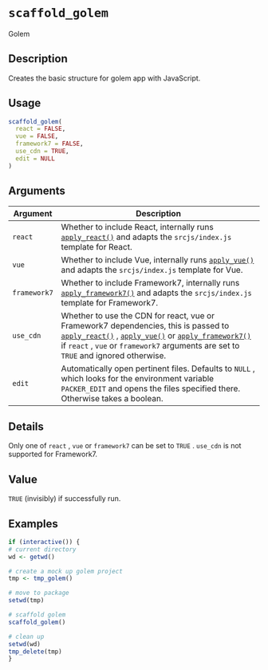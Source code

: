 # `scaffold_golem`

Golem


## Description

Creates the basic structure for golem app with JavaScript.


## Usage

```r
scaffold_golem(
  react = FALSE,
  vue = FALSE,
  framework7 = FALSE,
  use_cdn = TRUE,
  edit = NULL
)
```


## Arguments

Argument      |Description
------------- |----------------
`react`     |     Whether to include React, internally runs [`apply_react()`](#applyreact())  and adapts the `srcjs/index.js` template for React.
`vue`     |     Whether to include Vue, internally runs [`apply_vue()`](#applyvue()) and adapts the `srcjs/index.js` template for Vue.
`framework7`     |     Whether to include Framework7, internally runs [`apply_framework7()`](#applyframework7())  and adapts the `srcjs/index.js` template for Framework7.
`use_cdn`     |     Whether to use the CDN for react, vue or Framework7 dependencies, this is passed to [`apply_react()`](#applyreact()) , [`apply_vue()`](#applyvue()) or [`apply_framework7()`](#applyframework7()) if `react` , `vue` or `framework7` arguments are set to `TRUE` and ignored otherwise.
`edit`     |     Automatically open pertinent files. Defaults to `NULL` , which looks for the environment variable `PACKER_EDIT` and opens the files specified there. Otherwise takes a boolean.


## Details

Only one of `react` , `vue` or `framework7` can be set to `TRUE` . `use_cdn` is
 not supported for Framework7.


## Value

`TRUE` (invisibly) if successfully run.


## Examples

```r
if (interactive()) {
# current directory
wd <- getwd()

# create a mock up golem project
tmp <- tmp_golem()

# move to package
setwd(tmp)

# scaffold golem
scaffold_golem()

# clean up
setwd(wd)
tmp_delete(tmp)
}
```


